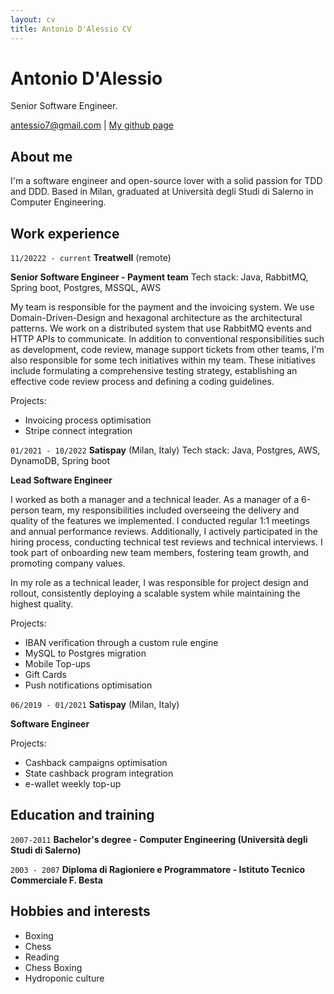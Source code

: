 ```yaml
---
layout: cv
title: Antonio D'Alessio CV
---
```

# Antonio D'Alessio
Senior Software Engineer.

<div id="webaddress">
<a href="antessio7@agmail.com">antessio7@gmail.com</a>
| <a href="https://github.com/antessio">My github page</a>
</div>


## About me

I'm a software engineer and open-source lover with a solid passion for TDD and DDD.
Based in Milan, graduated at Università degli Studi di Salerno in Computer Engineering.


## Work experience

`11/20222 - current`
__Treatwell__ (remote)

**Senior Software Engineer - Payment team**
Tech stack: Java, RabbitMQ, Spring boot, Postgres, MSSQL, AWS

My team is responsible for the payment and the invoicing system.
We use Domain-Driven-Design and hexagonal architecture as the architectural patterns. 
We work on a distributed system that use RabbitMQ events and HTTP APIs to communicate.
In addition to conventional responsibilities such as development, code review, manage support tickets from other teams, I'm also responsible for some tech initiatives within my team. 
These initiatives include formulating a comprehensive testing strategy, establishing an effective code review process and defining a coding guidelines.

Projects:
- Invoicing process optimisation
- Stripe connect integration

`01/2021 - 10/2022`
__Satispay__ (Milan, Italy)
Tech stack: Java, Postgres, AWS, DynamoDB, Spring boot

**Lead Software Engineer**

I worked as both a manager and a technical leader. As a manager of a 6-person team, my responsibilities included overseeing the delivery and quality of the features we implemented. 
I conducted regular 1:1 meetings and annual performance reviews. Additionally, I actively participated in the hiring process, conducting technical test reviews and technical interviews. I took part of onboarding new team members, fostering team growth, and promoting company values.

In my role as a technical leader, I was responsible for project design and rollout, consistently deploying a scalable system while maintaining the highest quality.

Projects:
- IBAN verification through a custom rule engine
- MySQL to Postgres migration
- Mobile Top-ups
- Gift Cards
- Push notifications optimisation


`06/2019 - 01/2021`
__Satispay__ (Milan, Italy)

**Software Engineer**

Projects:
- Cashback campaigns optimisation
- State cashback program integration
- e-wallet weekly top-up

## Education and training

`2007-2011`
__Bachelor's degree - Computer Engineering (Università degli Studi di Salerno)__

`2003 - 2007`
__Diploma di Ragioniere e Programmatore -  Istituto Tecnico Commerciale F. Besta__

## Hobbies and interests
- Boxing
- Chess
- Reading
- Chess Boxing
- Hydroponic culture


<!-- ### Footer

Last updated: May 2013 -->


